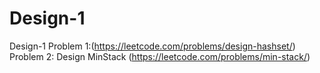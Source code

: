 # Design-1 
Design-1
Problem 1:(https://leetcode.com/problems/design-hashset/)
Problem 2:
Design MinStack (https://leetcode.com/problems/min-stack/)

